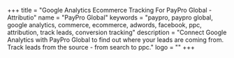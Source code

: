 +++
title = "Google Analytics Ecommerce Tracking For PayPro Global - Attributio"
name = "PayPro Global"
keywords = "paypro, paypro global, google analytics, commerce, ecommerce, adwords, facebook, ppc, attribution, track leads, conversion tracking"
description = "Connect Google Analytics with PayPro Global to find out where your leads are coming from. Track leads from the source - from search to ppc."
logo = ""
+++
